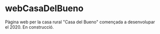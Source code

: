 # webCasaDelBueno

Pàgina web per la casa rural "Casa del Bueno" començada a desenvolupar el 2020. En construcció.
